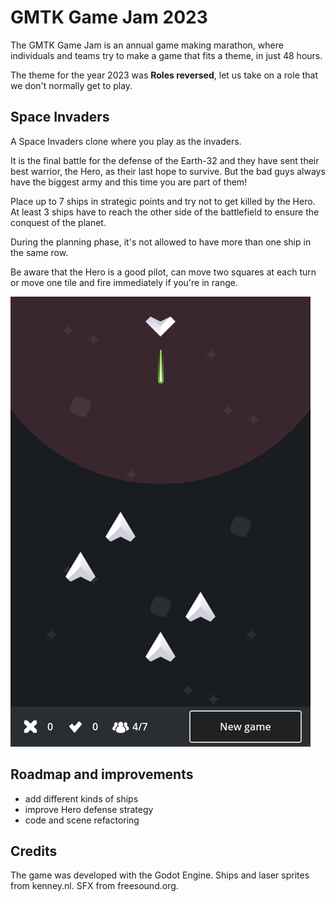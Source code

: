 # GMTK Game Jam 2023
The GMTK Game Jam is an annual game making marathon, where individuals
and teams try to make a game that fits a theme, in just 48 hours.

The theme for the year 2023 was **Roles reversed**,
let us take on a role that we don't normally get to play.


## Space Invaders
A Space Invaders clone where you play as the invaders.

It is the final battle for the defense of the Earth-32 and they have sent their
best warrior, the Hero, as their last hope to survive.  But the bad guys always
have the biggest army and this time you are part of them!

Place up to 7 ships in strategic points and try not to get killed by the Hero.
At least 3 ships have to reach the other side of the battlefield to ensure the
conquest of the planet.

During the planning phase, it's not allowed to have more than one ship
in the same row.

Be aware that the Hero is a good pilot, can move two squares at each turn or
move one tile and fire immediately if you're in range.

![screenshot](screenshot.png)


## Roadmap and improvements
- add different kinds of ships
- improve Hero defense strategy
- code and scene refactoring


## Credits
The game was developed with the Godot Engine.
Ships and laser sprites from kenney.nl.
SFX from freesound.org.
